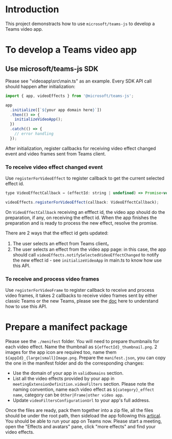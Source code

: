 # Introduction

This project demonstracts how to use `microsoft/teams-js` to develop a Teams video app.

# To develop a Teams video app

## Use microsoft/teams-js SDK

Please see "videoapp\src\main.ts" as an example.
Every SDK API call should happen after initialization:
```javascript
import { app, videoEffects } from '@microsoft/teams-js';

app
  .initialize([`${your app domain here}`])
  .then(() => {
    initializeVideoApp();
  })
  .catch(() => {
    // error handling
  });
```
After initialization, register callbacks for receiving video effect changed event and video frames sent from Teams client.
### To receive video effect changed event

Use `registerForVideoEffect` to register callback to get the current selected effect id.

```javascript
type VideoEffectCallback = (effectId: string | undefined) => Promise<void>;

videoEffects.registerForVideoEffect(callback: VideoEffectCallback);

```
On `VideoEffectCallback` receiving an efffect id, the video app should do the preparation, if any, on receiving the effect id. When the app finishes the preparation and is ready to process the new effect, resolve the promise.

There are 2 ways that the effect id gets updated: 
1. The user selects an effect from Teams client。
2. The user selects an effect from the video app page: in this case, the app should call `videoEffects.notifySelectedVideoEffectChanged` to notify the new effect id - see `initializeVideoApp` in main.ts to know how use this API.

### To receive and process video frames

Use `registerForVideoFrame` to register callback to receive and process video frames, it takes 2 callbacks to receive video frames sent by either classic Teams or the new Teams, please see the [doc](https://github.com/OfficeDev/microsoft-teams-library-js/blob/4976ceee315840260a687c235d69076b5c1d135a/packages/teams-js/src/public/videoEffects.ts#L186) here to understand how to use this API.

# Prepare a manifect package

Please see the `./menifest` folder.
You will need to prepare thumbnails for each video effect. Name the thumbnail as `${effectId}_thumbnail.png`. 2 images for the app icon are required too, name them `${appId}_{large|small}Image.png`.
Prepare the `manifest.json`, you can copy the one in the manifest folder and do the corresponding changes:
* Use the domain of your app in `validDomains` section.
* List all the video effects provided by your app in `meetingExtensionDefinition.videoFilters` section. Please note the naming convention, name each video effect as `${category}_effect name`, category can be `Other|Frame|other video app`.
* Update `videoFiltersConfigurationUrl` to your app's full address.

Once the files are ready, pack them together into a zip file, all the files should be under the root path, then sideload the app following this [artical](https://learn.microsoft.com/en-us/microsoftteams/platform/concepts/deploy-and-publish/apps-upload). You should be able to run your app on Teams now.
Please start a meeting, open the "Effects and avatars" pane, click "more effects" and find your video effects.
